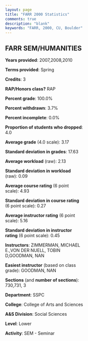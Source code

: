 ```yaml
---
layout: page
title: "FARR 2000 Statistics"
comments: true
description: "blank"
keywords: "FARR, 2000, CU, Boulder"
--- 
```

<head>
<script src="https://ajax.googleapis.com/ajax/libs/jquery/2.1.3/jquery.min.js"></script>
<script src="https://dl.dropboxusercontent.com/s/pc42nxpaw1ea4o9/highcharts.js?dl=0"></script>
<!-- <script src="../assets/js/highcharts.js"></script> -->
<style type="text/css">@font-face {
	font-family: "Bebas Neue";
	src: url(https://www.filehosting.org/file/details/544349/BebasNeue%20Regular.otf) format("opentype");
	}
	h1.Bebas { 
		font-family: "Bebas Neue", Verdana, Tahoma;
	}
</style>
</head>
<body>
	<div id="container" style="float: right; width: 45%; height: 88%; margin-left: 2.5%; margin-right: 2.5%;"></div>
	<script language="JavaScript">
		$(document).ready(function() {
		var chart = {type: 'column'};
		var title = {text: 'Grade Distribution'};
		var xAxis = {categories: ['A','B','C','D','F'],crosshair: true};
		var yAxis = {min: 0,title: {text: 'Percentage'}};
		var tooltip = {headerFormat: '<center><b><span style="font-size:20px">{point.key}</span></b></center>',
		               pointFormat: '<td style="padding:0"><b>{point.y:.1f}%</b></td>',
		               footerFormat: '</table>',shared: true,useHTML: true};
		var plotOptions = {column: {pointPadding: 0.0,borderWidth: 0}};  
		var credits = {enabled: false};var series= [{name: 'Percent',data: [29.17,62.5,8.33,0.0,0.0,]}];
		var json = {};
		json.chart = chart;
		json.title = title;
		json.tooltip = tooltip;
		json.xAxis = xAxis;
		json.yAxis = yAxis;  
		json.series = series;
		json.plotOptions = plotOptions;  
		json.credits = credits;
		$('#container').highcharts(json);
	});
	</script>
</body>
			   
## FARR SEM/HUMANITIES

**Years provided**: 2007,2008,2010

**Terms provided**: Spring

**Credits**: 3

**RAP/Honors class?** RAP

**Percent grade**: 100.0%

**Percent withdrawn**: 3.7%

**Percent incomplete**: 0.0%

**Proportion of students who dropped**: 4.0

**Average grade** (4.0 scale): 3.17

**Standard deviation in grades**: 17.63

**Average workload** (raw): 2.13

**Standard deviation in workload** (raw): 0.09

**Average course rating** (6 point scale): 4.93

**Standard deviation in course rating** (6 point scale): 0.27

**Average instructor rating** (6 point scale): 5.16

**Standard deviation in instructor rating** (6 point scale): 0.45

**Instructors**: ZIMMERMAN, MICHAEL E.,VON DER NUELL, TOBIN D,GOODMAN, NAN

**Easiest instructor** (based on class grade): GOODMAN, NAN

**Sections** (and **number of sections**): 730,731, 3

**Department**: SSPC

**College**: College of Arts and Sciences

**A&S Division**: Social Sciences

**Level**: Lower

**Activity**: SEM - Seminar